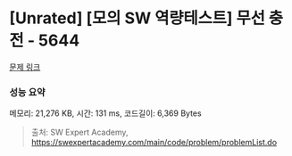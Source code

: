 # [Unrated] [모의 SW 역량테스트] 무선 충전 - 5644 

[문제 링크](https://swexpertacademy.com/main/code/problem/problemDetail.do?contestProbId=AWXRDL1aeugDFAUo) 

### 성능 요약

메모리: 21,276 KB, 시간: 131 ms, 코드길이: 6,369 Bytes



> 출처: SW Expert Academy, https://swexpertacademy.com/main/code/problem/problemList.do